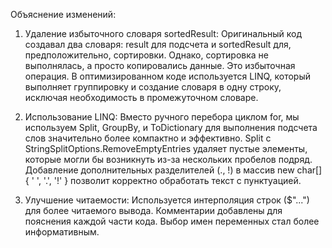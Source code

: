 Объяснение изменений:
1. Удаление избыточного словаря sortedResult:  Оригинальный код создавал два словаря: result для подсчета и sortedResult для, предположительно, сортировки.  Однако, сортировка не выполнялась, а просто копировались данные.  Это избыточная операция.  В оптимизированном коде используется LINQ, который выполняет группировку и создание словаря в одну строку, исключая необходимость в промежуточном словаре.

2. Использование LINQ:  Вместо ручного перебора циклом for, мы используем Split, GroupBy, и ToDictionary для выполнения подсчета слов значительно более компактно и эффективно.  Split с StringSplitOptions.RemoveEmptyEntries  удаляет пустые элементы, которые могли бы возникнуть из-за нескольких пробелов подряд. Добавление дополнительных разделителей (., !) в массив  new char[] { ' ', '.', '!' } позволит корректно обработать текст с пунктуацией.

3. Улучшение читаемости:  Используется интерполяция строк ($"...") для более читаемого вывода.  Комментарии добавлены для пояснения каждой части кода.  Выбор имен переменных стал более информативным.
